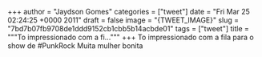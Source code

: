 
+++
author = "Jaydson Gomes"
categories = ["tweet"]
date = "Fri Mar 25 02:24:25 +0000 2011"
draft = false
image = "{TWEET_IMAGE}"
slug = "7bd7b07fb9708de1ddd9152cb1cbb5b14acbde01"
tags = ["tweet"]
title = """To impressionado com a fi..."""
+++
To impressionado com a fila para o show de #PunkRock Muita mulher bonita

